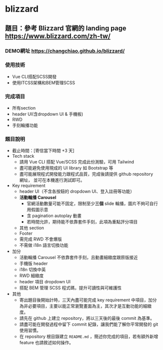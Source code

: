 # blizzard

## 題目：參考 Blizzard 官網的 landing page https://www.blizzard.com/zh-tw/

### DEMO網址 https://changchiao.github.io/blizzard/

### 使用技術

- Vue CLI搭配SCSS開發
- 使用ITCSS架構和BEM管理SCSS

### 完成項目
- 所有section
- header UI(含dropdown UI & 手機板)
- RWD
- 手刻輪播功能

### 題目說明
- 截止時間：[寄信當下時間 +3 天]
- Tech stack
    - 請用 Vue CLI 搭配 Vue/SCSS 完成此份測驗，可用 Tailwind
    - 盡可能避免使用現成的 UI library 如 Bootstrap 等
    - 盡可能展現程式開發能力跟程式品質，完成後請提供 github repository 網址， 並可在本機進行測試即可。
- Key requirement
    - header UI（不含各按鈕的 dropdown UI、登入註冊等功能）
    - **活動輪播 Carousel**
        - 官網活動數量可能不固定，限制至少**三個** slide 輪播，圖片不夠可自行用假圖示意
        - 含 pagination autoplay 動畫
        - 若時間允許，期待能不依靠套件手刻，此項為重點評分項目
    - 其他 section
    - Footer
    - 需完成 RWD 不會爆版
    - 不需做 i18n 語言切換功能
- 加分
    - 活動輪播 Carousel 不依靠套件手刻，且動畫細緻度跟原版接近
    - 手機版 header
    - i18n 切換中英
    - RWD 細緻度
    - header 項目 dropdown UI
    - 搭配 BEM 管理 SCSS 程式碼，提升可讀性與可維護性
- 其他
    - 寄出題目後開始計時，三天內盡可能完成 key requirement 中項目，加分為非必要項目，主要以能正常瀏覽畫面為主，其次才是互動功能的細緻度。
    - 請先在 github 上建立 repository，將以三天後的最後 commit 為基準。
    - 請盡可能在開發過程中留下 commit 紀錄，讓我們能了解你平常開發的 git 使用習慣。
    - 在 repository 根目錄建立 `README.md` ，簡述你完成的項目，若有額外新增 feature 也請敘述如何操作。

